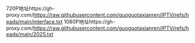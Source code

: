 720P地址https://gh-proxy.com/https://raw.githubusercontent.com/guoguotaxianren/IPTV/refs/heads/main/interface.txt
1080P地址https://gh-proxy.com/https://raw.githubusercontent.com/guoguotaxianren/IPTV/refs/heads/main/2025.txt
